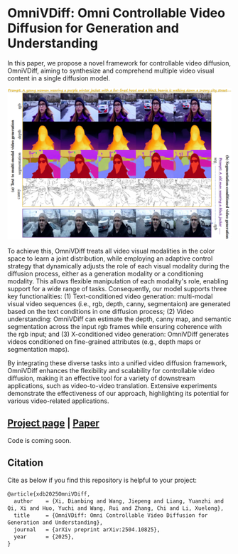 # OmniVDiff: Omni Controllable Video Diffusion for Generation and Understanding

In this paper, we propose a novel framework for controllable video diffusion, OmniVDiff, aiming to synthesize and comprehend multiple video visual content in a single diffusion model.

![teaser](assets/fig1_teaser.png)

To achieve this, OmniVDiff treats all video visual modalities in the color space to learn a joint distribution, while employing an adaptive control strategy that dynamically adjusts the role of each visual modality during the diffusion process, either as a generation modality or a conditioning modality. This allows flexible manipulation of each modality's role, enabling support for a wide range of tasks. Consequently, our model supports three key functionalities: (1) Text-conditioned video generation: multi-modal visual video sequences (i.e., rgb, depth, canny, segmentaion) are generated based on the text conditions in one diffusion process; (2) Video understanding: OmniVDiff can estimate the depth, canny map, and semantic segmentation across the input rgb frames while ensuring coherence with the rgb input; and (3) X-conditioned video generation: OmniVDiff generates videos conditioned on fine-grained attributes (e.g., depth maps or segmentation maps).

By integrating these diverse tasks into a unified video diffusion framework, OmniVDiff enhances the flexibility and scalability for controllable video diffusion, making it an effective tool for a variety of downstream applications, such as video-to-video translation. Extensive experiments demonstrate the effectiveness of our approach, highlighting its potential for various video-related applications.


## [Project page](https://tele-ai.github.io/OmniVDiff/) |  [Paper](https://arxiv.org/pdf/2504.10825)

Code is coming soon.


## Citation

Cite as below if you find this repository is helpful to your project:

```
@article{xdb2025OmniVDiff,
  author    = {Xi, Dianbing and Wang, Jiepeng and Liang, Yuanzhi and Qi, Xi and Huo, Yuchi and Wang, Rui and Zhang, Chi and Li, Xuelong},
  title     = {OmniVDiff: Omni Controllable Video Diffusion for Generation and Understanding},
  journal   = {arXiv preprint arXiv:2504.10825},
  year      = {2025},
}
```